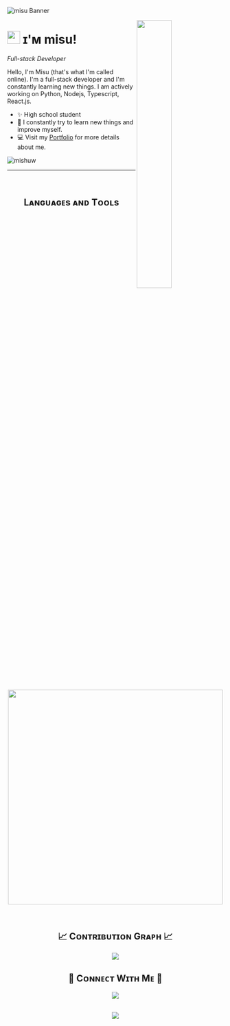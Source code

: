 ![misu Banner](https://owlbertsio-resized.s3.amazonaws.com/This-Is-Fine.jpg.full.png)

<!--Night Owl image-->
<div>
  <img align="right" width="40%" src="https://owlbertsio-resized.s3.amazonaws.com/Swag-Smiling.psd.full.png">
</div>

<!--Header Name-->
# <img src="https://emojis.slackmojis.com/emojis/images/1643514596/5999/meow_party.gif?1643514596" width="30"/> ɪ'ᴍ misu! 
*Full-stack Developer*
<br /> 

<!--Start Intro-->               
<p align="left">Hello, I'm Misu (that's what I'm called online). I'm a full-stack developer and I'm constantly learning new things. I am actively working on Python, Nodejs, Typescript, React.js.</p>

- ✨ High school student
- 🌱 I constantly try to learn new things and improve myself.
- 💻 Visit my [Portfolio](https://mishu.vercel.app) for more details about me.
<!--End Intro-->

<!--Profile Count Badge-->
<p align="left">
  <img src="https://komarev.com/ghpvc/?username=mishuw&label=Profile%20views&color=770677&style=for-the-badge&logo=star" alt="mishuw" style="padding-right:20px;" />
</p>

---
<br />

<!--Languages and Tools Section-->       
<h2 align="center">Lᴀɴɢᴜᴀɢᴇs ᴀɴᴅ Tᴏᴏʟs</h2> 
<p align="center">
<img width="500px"  src="https://skillicons.dev/icons?i=linux,js,ts,md,html,css,express,react,vue,svelte,sqlite,mongo,mysql,nodejs,webpack,vscode,postman,git&perline=9"  />
</p>
<br />
<!--Contribution Graph-->
<h2 align="center">📈 Cᴏɴᴛʀɪʙᴜᴛɪᴏɴ Gʀᴀᴘʜ 📈</h2>
<div align="center">
    <img src="https://github-readme-activity-graph.vercel.app/graph?username=mishuw&bg_color=011627&color=79d3c3&line=c792ea&point=ffeb95&area=true&hide_border=false" border-radius="15">
</div>
<!--Contact Section--> 

<h2 align="center">🤝 Cᴏɴɴᴇᴄᴛ Wɪᴛʜ Mᴇ 🤝 </h2>
<div align="center">
  <a href="https://discord.gg/ttsKZF3arN">
  <img src="https://api.weblutions.com/discord/invite/ttsKZF3arN/"/>
  </a>
</div>
<br/>

<p align="center">
  <img src="https://capsule-render.vercel.app/api?type=waving&color=gradient&height=65&section=footer"/>
</p>

